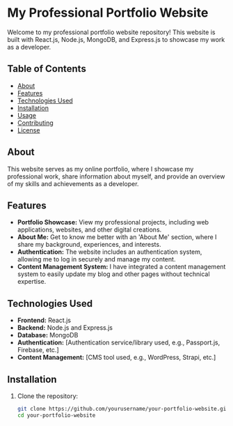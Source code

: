 # My Professional Portfolio Website

Welcome to my professional portfolio website repository! This website is built with React.js, Node.js, MongoDB, and Express.js to showcase my work as a developer.

## Table of Contents
- [About](#about)
- [Features](#features)
- [Technologies Used](#technologies-used)
- [Installation](#installation)
- [Usage](#usage)
- [Contributing](#contributing)
- [License](#license)

## About

This website serves as my online portfolio, where I showcase my professional work, share information about myself, and provide an overview of my skills and achievements as a developer.

## Features

- **Portfolio Showcase:** View my professional projects, including web applications, websites, and other digital creations.
- **About Me:** Get to know me better with an 'About Me' section, where I share my background, experiences, and interests.
- **Authentication:** The website includes an authentication system, allowing me to log in securely and manage my content.
- **Content Management System:** I have integrated a content management system to easily update my blog and other pages without technical expertise.

## Technologies Used

- **Frontend:** React.js
- **Backend:** Node.js and Express.js
- **Database:** MongoDB
- **Authentication:** [Authentication service/library used, e.g., Passport.js, Firebase, etc.]
- **Content Management:** [CMS tool used, e.g., WordPress, Strapi, etc.]

## Installation

1. Clone the repository:
   ```bash
   git clone https://github.com/yourusername/your-portfolio-website.git
   cd your-portfolio-website

